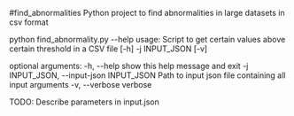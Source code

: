#find_abnormalities
Python project to find abnormalities in large datasets in csv format

python find_abnormality.py  --help
usage: Script to get certain values above certain threshold in a CSV file [-h] -j INPUT_JSON [-v]

optional arguments:
  -h, --help            show this help message and exit
  -j INPUT_JSON, --input-json INPUT_JSON
                        Path to input json file containing all input arguments
  -v, --verbose         verbose

TODO:
Describe parameters in input.json